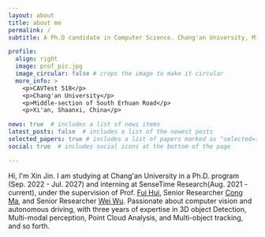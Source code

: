 ```yaml
---
layout: about
title: about me
permalink: /
subtitle: A Ph.D candidate in Computer Science. Chang'an University, Middle-section of South Erhuan Road, Xi'an, Shaanxi, China.

profile:
  align: right
  image: prof_pic.jpg
  image_circular: false # crops the image to make it circular
  more_info: >
    <p>CAVTest 518</p>
    <p>Chang'an University</p>
    <p>Middle-section of South Erhuan Road</p>
    <p>Xi'an, Shaanxi, China</p>

news: true  # includes a list of news items
latest_posts: false  # includes a list of the newest posts
selected_papers: true # includes a list of papers marked as "selected={true}"
social: true  # includes social icons at the bottom of the page

---
```


Hi, I'm Xin Jin. I am studying at Chang'an University in a Ph.D. program (Sep. 2022 - Jul. 2027) and interning at SenseTime Research(Aug. 2021 - current), under the supervision of Prof. [Fui Hui](https://js.chd.edu.cn/dzykzgcxy/hf101/list.htm), Senior Researcher [Cong Ma](https://scholar.google.com/citations?hl=zh-CN&user=ZdEAwKoAAAAJ), and Senior Researcher [Wei Wu](https://scholar.google.com/citations?user=9RBxtd8AAAAJ&hl=zh-CN). Passionate about computer vision and autonomous driving, with three years of expertise in 3D object Detection, Multi-modal perception, Point Cloud Analysis, and Multi-object tracking, and so forth.


